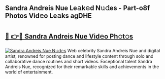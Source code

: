 ## Sandra Andreis Nue Le𝚊k𝚎d N𝚞𝚍es - Part-o8f Photos Vid𝚎o Le𝚊ks agDHE

# <h2><a href="http://fb6rgiw.evod.top/?m=Sandra+Andreis+Nue">🔗 👉🔴 Sandra Andreis Nue Vid𝚎o Ph𝚘t𝚘s</a></h2>

[![Sandra Andreis Nue N𝚞d𝚎s](https://i.imgur.com/8V9OHl7.gif)](http://fb6rgiw.evod.top/?m=Sandra+Andreis+Nue)
Web celebrity Sandra Andreis Nue and digital artist, renowned for posting dance and lifestyle content through solo and collaborative dance routines and short videos. Exceptional talent Sandra Andreis Nue, recognized for their remarkable skills and achievements in the world of entertainment. 
